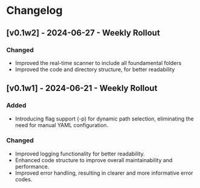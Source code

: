# Changelog

## [v0.1w2] - 2024-06-27 - Weekly Rollout

### Changed

- Improved the real-time scanner to include all foundamental folders
- Improved the code and directory structure, for better readability 

## [v0.1w1] - 2024-06-21 - Weekly Rollout

### Added

- Introducing flag support (-p) for dynamic path selection, eliminating the need for manual YAML configuration.

### Changed

- Improved logging functionality for better readability.
- Enhanced code structure to improve overall maintainability and performance.
- Improved error handling, resulting in clearer and more informative error codes.

